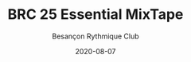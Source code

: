 ---
title: "BRC 25 Essential MixTape"
subtitle: "Besançon Rythmique Club"
date: 2020-08-07
draft: false

# post thumb
image: "https://f4.bcbits.com/img/a4216155694_10.jpg"

# post type // discography
type: "Ghetto25"
---